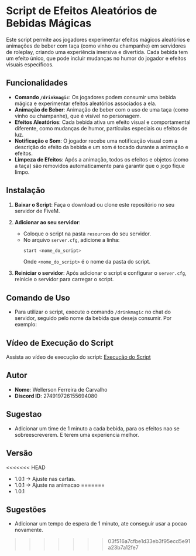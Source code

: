 # Script de Efeitos Aleatórios de Bebidas Mágicas

Este script permite aos jogadores experimentar efeitos mágicos aleatórios e animações de beber com taça (como vinho ou champanhe) em servidores de roleplay, criando uma experiência imersiva e divertida. Cada bebida tem um efeito único, que pode incluir mudanças no humor do jogador e efeitos visuais específicos.

## Funcionalidades

- **Comando `/drinkmagic`**: Os jogadores podem consumir uma bebida mágica e experimentar efeitos aleatórios associados a ela.
- **Animação de Beber**: Animação de beber com o uso de uma taça (como vinho ou champanhe), que é visível no personagem.
- **Efeitos Aleatórios**: Cada bebida ativa um efeito visual e comportamental diferente, como mudanças de humor, partículas especiais ou efeitos de luz.
- **Notificação e Som**: O jogador recebe uma notificação visual com a descrição do efeito da bebida e um som é tocado durante a animação e efeitos.
- **Limpeza de Efeitos**: Após a animação, todos os efeitos e objetos (como a taça) são removidos automaticamente para garantir que o jogo fique limpo.

## Instalação

1. **Baixar o Script**: Faça o download ou clone este repositório no seu servidor de FiveM.
2. **Adicionar ao seu servidor**:
   - Coloque o script na pasta `resources` do seu servidor.
   - No arquivo `server.cfg`, adicione a linha:  
     ```bash
     start <nome_do_script>
     ```
     Onde `<nome_do_script>` é o nome da pasta do script.

3. **Reiniciar o servidor**: Após adicionar o script e configurar o `server.cfg`, reinicie o servidor para carregar o script.

## Comando de Uso

- Para utilizar o script, execute o comando `/drinkmagic` no chat do servidor, seguido pelo nome da bebida que deseja consumir. Por exemplo:

## Vídeo de Execução do Script

Assista ao vídeo de execução do script: [Execução do Script](https://drive.google.com/file/d/1ADZTlegLyfen2dROxD9xY6vLoLhRMJrC/view?usp=sharing)

## Autor

- **Nome**: Wellerson Ferreira de Carvalho  
- **Discord ID**: 274919726155694080

## Sugestao

- Adicionar um time de 1 minuto a cada bebida, para os efeitos nao se sobreescreverem. E terem uma experiencia melhor. 

## Versão

<<<<<<< HEAD
- 1.0.1 -> Ajuste nas cartas.
- 1.0.1 -> Ajuste na animacao
=======
- 1.0.1

## Sugestões 

- Adicionar um tempo de espera de 1 minuto, ate conseguir usar a pocao novamente.
>>>>>>> 03f516a7cfbe1d33eb3f95ecd5e91a23b7a12fe7

